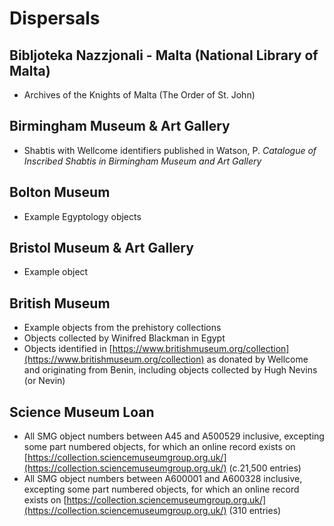 # Dispersals

## Bibljoteka Nazzjonali - Malta \(National Library of Malta\)

* Archives of the Knights of Malta \(The Order of St. John\)

## Birmingham Museum & Art Gallery

* Shabtis with Wellcome identifiers published in Watson, P. _Catalogue of Inscribed Shabtis in Birmingham Museum and Art Gallery_ 

## Bolton Museum

* Example Egyptology objects

## Bristol Museum & Art Gallery

* Example object

## British Museum

* Example objects from the prehistory collections
* Objects collected by Winifred Blackman in Egypt
* Objects identified in [https://www.britishmuseum.org/collection](https://www.britishmuseum.org/collection) as donated by Wellcome and originating from Benin, including objects collected by Hugh Nevins \(or Nevin\)

## Science Museum Loan

* All SMG object numbers between A45 and A500529 inclusive, excepting some part numbered objects, for which an online record exists on [https://collection.sciencemuseumgroup.org.uk/](https://collection.sciencemuseumgroup.org.uk/) \(c.21,500 entries\)
* All SMG object numbers between A600001 and A600328 inclusive, excepting some part numbered objects, for which an online record exists on [https://collection.sciencemuseumgroup.org.uk/](https://collection.sciencemuseumgroup.org.uk/) \(310 entries\)

